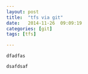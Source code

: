 ```yaml
---
layout: post
title:  "tfs via git"
date:   2014-11-26	09:09:19
categories: [git]
tags: [tfs]

---
```


`dfadfas`


```
dsafdsaf
```